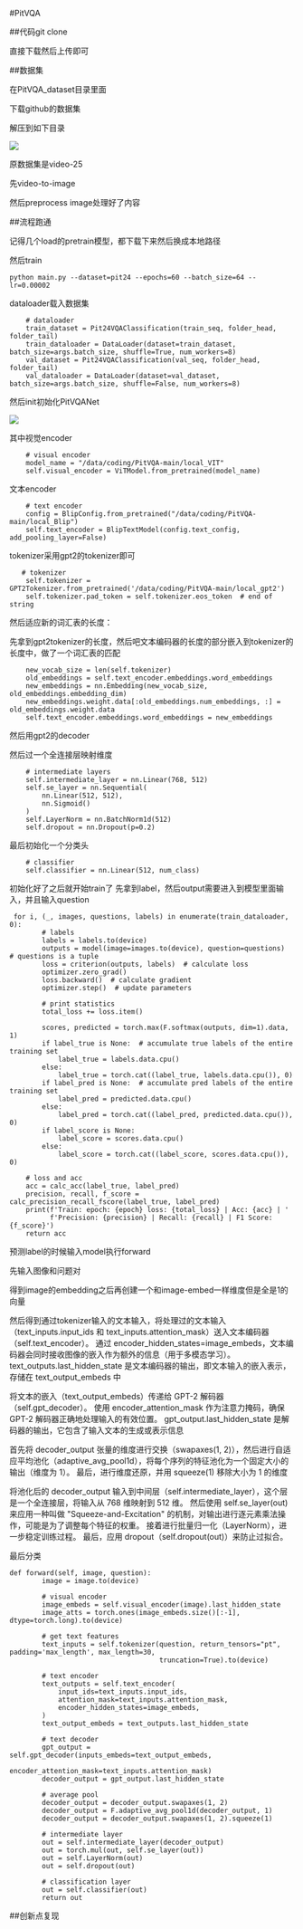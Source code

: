 #PitVQA

##代码git clone

直接下载然后上传即可

##数据集

在PitVQA_dataset目录里面

下载github的数据集

解压到如下目录

![](https://cdn.jsdelivr.net/gh/tj-messi/picture/1739281388289.png)

原数据集是video-25

先video-to-image

然后preprocess image处理好了内容

##流程跑通

记得几个load的pretrain模型，都下载下来然后换成本地路径

然后train

	python main.py --dataset=pit24 --epochs=60 --batch_size=64 --lr=0.00002

dataloader载入数据集

        # dataloader
        train_dataset = Pit24VQAClassification(train_seq, folder_head, folder_tail)
        train_dataloader = DataLoader(dataset=train_dataset, batch_size=args.batch_size, shuffle=True, num_workers=8)
        val_dataset = Pit24VQAClassification(val_seq, folder_head, folder_tail)
        val_dataloader = DataLoader(dataset=val_dataset, batch_size=args.batch_size, shuffle=False, num_workers=8)

然后init初始化PitVQANet

![](https://cdn.jsdelivr.net/gh/tj-messi/picture/1739287317265.png)

其中视觉encoder

		# visual encoder
        model_name = "/data/coding/PitVQA-main/local_VIT"
        self.visual_encoder = ViTModel.from_pretrained(model_name)

文本encoder

        # text encoder
        config = BlipConfig.from_pretrained("/data/coding/PitVQA-main/local_Blip")
        self.text_encoder = BlipTextModel(config.text_config, add_pooling_layer=False)

tokenizer采用gpt2的tokenizer即可

       # tokenizer
        self.tokenizer = GPT2Tokenizer.from_pretrained('/data/coding/PitVQA-main/local_gpt2')
        self.tokenizer.pad_token = self.tokenizer.eos_token  # end of string

然后适应新的词汇表的长度：

先拿到gpt2tokenizer的长度，然后吧文本编码器的长度的部分嵌入到tokenizer的长度中，做了一个词汇表的匹配

		new_vocab_size = len(self.tokenizer)
		old_embeddings = self.text_encoder.embeddings.word_embeddings
		new_embeddings = nn.Embedding(new_vocab_size, old_embeddings.embedding_dim)
		new_embeddings.weight.data[:old_embeddings.num_embeddings, :] = old_embeddings.weight.data
		self.text_encoder.embeddings.word_embeddings = new_embeddings

然后用gpt2的decoder

	
然后过一个全连接层映射维度

		# intermediate layers
        self.intermediate_layer = nn.Linear(768, 512)
        self.se_layer = nn.Sequential(
            nn.Linear(512, 512),
            nn.Sigmoid()
        )
        self.LayerNorm = nn.BatchNorm1d(512)
        self.dropout = nn.Dropout(p=0.2)

最后初始化一个分类头

	    # classifier
        self.classifier = nn.Linear(512, num_class)

初始化好了之后就开始train了
先拿到label，然后output需要进入到模型里面输入，并且输入question

	 for i, (_, images, questions, labels) in enumerate(train_dataloader, 0):
	        # labels
	        labels = labels.to(device)
	        outputs = model(image=images.to(device), question=questions)  # questions is a tuple
	        loss = criterion(outputs, labels)  # calculate loss
	        optimizer.zero_grad()
	        loss.backward()  # calculate gradient
	        optimizer.step()  # update parameters
	
	        # print statistics
	        total_loss += loss.item()
	
	        scores, predicted = torch.max(F.softmax(outputs, dim=1).data, 1)
	        if label_true is None:  # accumulate true labels of the entire training set
	            label_true = labels.data.cpu()
	        else:
	            label_true = torch.cat((label_true, labels.data.cpu()), 0)
	        if label_pred is None:  # accumulate pred labels of the entire training set
	            label_pred = predicted.data.cpu()
	        else:
	            label_pred = torch.cat((label_pred, predicted.data.cpu()), 0)
	        if label_score is None:
	            label_score = scores.data.cpu()
	        else:
	            label_score = torch.cat((label_score, scores.data.cpu()), 0)
	
	    # loss and acc
	    acc = calc_acc(label_true, label_pred)
	    precision, recall, f_score = calc_precision_recall_fscore(label_true, label_pred)
	    print(f'Train: epoch: {epoch} loss: {total_loss} | Acc: {acc} | '
	          f'Precision: {precision} | Recall: {recall} | F1 Score: {f_score}')
	    return acc

预测label的时候输入model执行forward

先输入图像和问题对

得到image的embedding之后再创建一个和image-embed一样维度但是全是1的向量

然后得到通过tokenizer输入的文本输入，将处理过的文本输入（text_inputs.input_ids 和 text_inputs.attention_mask）送入文本编码器（self.text_encoder）。
通过 encoder_hidden_states=image_embeds，文本编码器会同时接收图像的嵌入作为额外的信息（用于多模态学习）。
text_outputs.last_hidden_state 是文本编码器的输出，即文本输入的嵌入表示，存储在 text_output_embeds 中

将文本的嵌入（text_output_embeds）传递给 GPT-2 解码器（self.gpt_decoder）。
使用 encoder_attention_mask 作为注意力掩码，确保 GPT-2 解码器正确地处理输入的有效位置。
gpt_output.last_hidden_state 是解码器的输出，它包含了输入文本的生成或表示信息

首先将 decoder_output 张量的维度进行交换（swapaxes(1, 2)），然后进行自适应平均池化（adaptive_avg_pool1d），将每个序列的特征池化为一个固定大小的输出（维度为 1）。
最后，进行维度还原，并用 squeeze(1) 移除大小为 1 的维度

将池化后的 decoder_output 输入到中间层（self.intermediate_layer），这个层是一个全连接层，将输入从 768 维映射到 512 维。
然后使用 self.se_layer(out) 来应用一种叫做 "Squeeze-and-Excitation" 的机制，对输出进行逐元素乘法操作，可能是为了调整每个特征的权重。
接着进行批量归一化（LayerNorm），进一步稳定训练过程。
最后，应用 dropout（self.dropout(out)）来防止过拟合。

最后分类

	def forward(self, image, question):
	        image = image.to(device)
	
	        # visual encoder
	        image_embeds = self.visual_encoder(image).last_hidden_state
	        image_atts = torch.ones(image_embeds.size()[:-1], dtype=torch.long).to(device)
	
	        # get text features
	        text_inputs = self.tokenizer(question, return_tensors="pt", padding='max_length', max_length=30,
	                                     truncation=True).to(device)
	
	        # text encoder
	        text_outputs = self.text_encoder(
	            input_ids=text_inputs.input_ids,
	            attention_mask=text_inputs.attention_mask,
	            encoder_hidden_states=image_embeds,
	        )
	        text_output_embeds = text_outputs.last_hidden_state
	
	        # text decoder
	        gpt_output = self.gpt_decoder(inputs_embeds=text_output_embeds,
	                                      encoder_attention_mask=text_inputs.attention_mask)
	        decoder_output = gpt_output.last_hidden_state
	
	        # average pool
	        decoder_output = decoder_output.swapaxes(1, 2)
	        decoder_output = F.adaptive_avg_pool1d(decoder_output, 1)
	        decoder_output = decoder_output.swapaxes(1, 2).squeeze(1)
	
	        # intermediate layer
	        out = self.intermediate_layer(decoder_output)
	        out = torch.mul(out, self.se_layer(out))
	        out = self.LayerNorm(out)
	        out = self.dropout(out)
	
	        # classification layer
	        out = self.classifier(out)
	        return out


##创新点复现